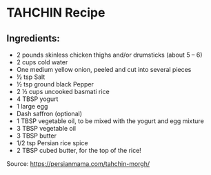 # TAHCHIN Recipe

## Ingredients: 
- 2 pounds skinless chicken thighs and/or drumsticks (about 5 – 6)
- 2 cups cold water
- One medium yellow onion, peeled and cut into several pieces
- ½ tsp Salt
- ½ tsp ground black Pepper
- 2 ½ cups uncooked basmati rice
- 4 TBSP yogurt
- 1 large egg
- Dash saffron (optional)
- 1 TBSP vegetable oil, to be mixed with the yogurt and egg mixture
- 3 TBSP vegetable oil
- 3 TBSP butter
- 1/2 tsp Persian rice spice
- 2 TBSP cubed butter, for the top of the rice!




Source: https://persianmama.com/tahchin-morgh/
